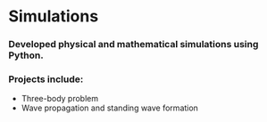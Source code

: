 # Simulations
### Developed physical and mathematical simulations using Python.

### Projects include:
* Three-body problem
* Wave propagation and standing wave formation
